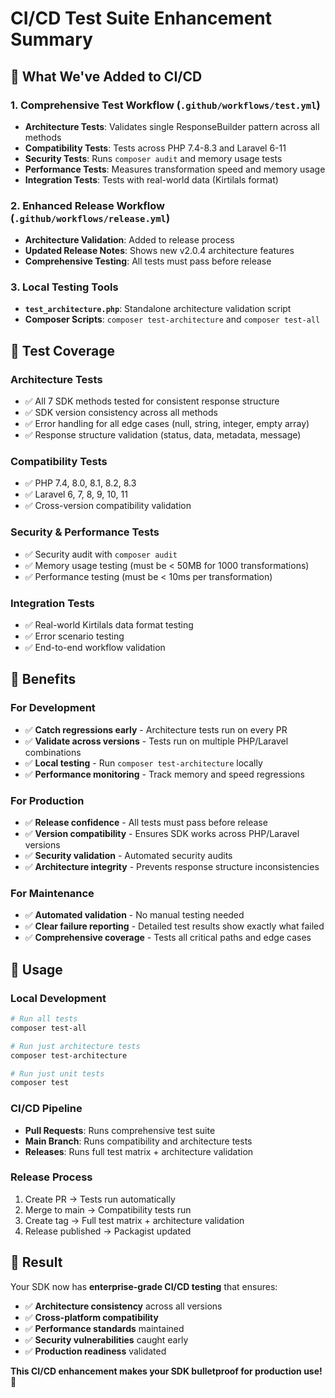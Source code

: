# CI/CD Test Suite Enhancement Summary

## 🎯 **What We've Added to CI/CD**

### 1. **Comprehensive Test Workflow** (`.github/workflows/test.yml`)
- **Architecture Tests**: Validates single ResponseBuilder pattern across all methods
- **Compatibility Tests**: Tests across PHP 7.4-8.3 and Laravel 6-11
- **Security Tests**: Runs `composer audit` and memory usage tests
- **Performance Tests**: Measures transformation speed and memory usage
- **Integration Tests**: Tests with real-world data (Kirtilals format)

### 2. **Enhanced Release Workflow** (`.github/workflows/release.yml`)
- **Architecture Validation**: Added to release process
- **Updated Release Notes**: Shows new v2.0.4 architecture features
- **Comprehensive Testing**: All tests must pass before release

### 3. **Local Testing Tools**
- **`test_architecture.php`**: Standalone architecture validation script
- **Composer Scripts**: `composer test-architecture` and `composer test-all`

## 🚀 **Test Coverage**

### **Architecture Tests**
- ✅ All 7 SDK methods tested for consistent response structure
- ✅ SDK version consistency across all methods
- ✅ Error handling for all edge cases (null, string, integer, empty array)
- ✅ Response structure validation (status, data, metadata, message)

### **Compatibility Tests**
- ✅ PHP 7.4, 8.0, 8.1, 8.2, 8.3
- ✅ Laravel 6, 7, 8, 9, 10, 11
- ✅ Cross-version compatibility validation

### **Security & Performance Tests**
- ✅ Security audit with `composer audit`
- ✅ Memory usage testing (must be < 50MB for 1000 transformations)
- ✅ Performance testing (must be < 10ms per transformation)

### **Integration Tests**
- ✅ Real-world Kirtilals data format testing
- ✅ Error scenario testing
- ✅ End-to-end workflow validation

## 🎯 **Benefits**

### **For Development**
- ✅ **Catch regressions early** - Architecture tests run on every PR
- ✅ **Validate across versions** - Tests run on multiple PHP/Laravel combinations
- ✅ **Local testing** - Run `composer test-architecture` locally
- ✅ **Performance monitoring** - Track memory and speed regressions

### **For Production**
- ✅ **Release confidence** - All tests must pass before release
- ✅ **Version compatibility** - Ensures SDK works across PHP/Laravel versions
- ✅ **Security validation** - Automated security audits
- ✅ **Architecture integrity** - Prevents response structure inconsistencies

### **For Maintenance**
- ✅ **Automated validation** - No manual testing needed
- ✅ **Clear failure reporting** - Detailed test results show exactly what failed
- ✅ **Comprehensive coverage** - Tests all critical paths and edge cases

## 🚀 **Usage**

### **Local Development**
```bash
# Run all tests
composer test-all

# Run just architecture tests
composer test-architecture

# Run just unit tests
composer test
```

### **CI/CD Pipeline**
- **Pull Requests**: Runs comprehensive test suite
- **Main Branch**: Runs compatibility and architecture tests
- **Releases**: Runs full test matrix + architecture validation

### **Release Process**
1. Create PR → Tests run automatically
2. Merge to main → Compatibility tests run
3. Create tag → Full test matrix + architecture validation
4. Release published → Packagist updated

## 🎉 **Result**

Your SDK now has **enterprise-grade CI/CD testing** that ensures:
- ✅ **Architecture consistency** across all versions
- ✅ **Cross-platform compatibility** 
- ✅ **Performance standards** maintained
- ✅ **Security vulnerabilities** caught early
- ✅ **Production readiness** validated

**This CI/CD enhancement makes your SDK bulletproof for production use!** 🚀
